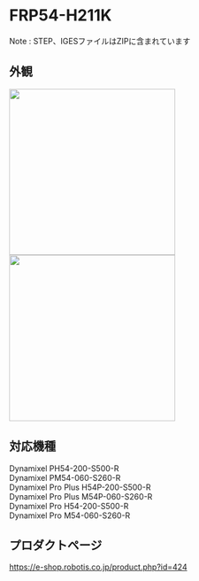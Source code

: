 # FRP54-H211K

Note : STEP、IGESファイルはZIPに含まれています

## 外観
<img src="https://user-images.githubusercontent.com/5852451/143486309-bb32b50e-aaa8-4633-ad4f-7392117c19a6.png" width="300"><img src="https://user-images.githubusercontent.com/5852451/143488427-6986d992-a190-430d-b868-db294de67d7b.png" width="300">

## 対応機種
Dynamixel PH54-200-S500-R<br>
Dynamixel PM54-060-S260-R<br>
Dynamixel Pro Plus H54P-200-S500-R<br>
Dynamixel Pro Plus M54P-060-S260-R<br>
Dynamixel Pro H54-200-S500-R<br>
Dynamixel Pro M54-060-S260-R<br>

## プロダクトページ
https://e-shop.robotis.co.jp/product.php?id=424
